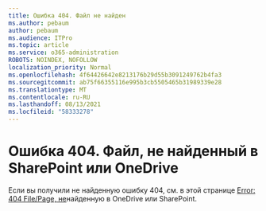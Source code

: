 ```yaml
---
title: Ошибка 404. Файл не найден
ms.author: pebaum
author: pebaum
ms.audience: ITPro
ms.topic: article
ms.service: o365-administration
ROBOTS: NOINDEX, NOFOLLOW
localization_priority: Normal
ms.openlocfilehash: 4f64426642e8213176b29d55b3091249762b4fa3
ms.sourcegitcommit: ab75f66355116e995b3cb5505465b31989339e28
ms.translationtype: MT
ms.contentlocale: ru-RU
ms.lasthandoff: 08/13/2021
ms.locfileid: "58333278"
---
```

# <a name="error-404-file-not-found-in-sharepoint-or-onedrive"></a>Ошибка 404. Файл, не найденный в SharePoint или OneDrive

Если вы получили не найденную ошибку 404, см. в этой странице [Error: 404 File/Page, не](https://docs.microsoft.com/sharepoint/troubleshoot/administration/error-404-onedrive-sharepoint)найденную в OneDrive или SharePoint.